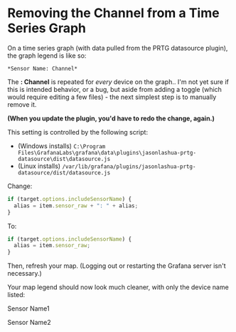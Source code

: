 # Removing the Channel from a Time Series Graph
On a time series graph (with data pulled from the PRTG datasource plugin), the graph legend is like so:


    *Sensor Name: Channel*



The **: Channel**  is repeated for *every* device on the graph.. I'm not yet sure if this is intended behavior, or a bug, but aside from adding a toggle (which would require editing a few files) - the next simplest step is to manually remove it.  

**(When you update the plugin, you'd have to redo the change, again.)**

This setting is controlled by the following script:
- (Windows installs) `C:\Program Files\GrafanaLabs\grafana\data\plugins\jasonlashua-prtg-datasource\dist\datasource.js`
- (Linux installs) `/var/lib/grafana/plugins/jasonlashua-prtg-datasource/dist/datasource.js`

Change:
```javascript
if (target.options.includeSensorName) {
  alias = item.sensor_raw + ": " + alias;
}
```

To:
```javascript
if (target.options.includeSensorName) {
  alias = item.sensor_raw;
}
```

Then, refresh your map.  (Logging out or restarting the Grafana server isn't necessary.)

Your map legend should now look much cleaner, with only the device name listed:

Sensor Name1

Sensor Name2

